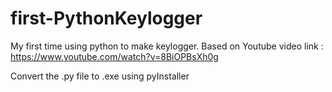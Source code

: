 # first-PythonKeylogger
My first time using python to make keylogger. 
Based on Youtube video link : https://www.youtube.com/watch?v=8BiOPBsXh0g

Convert the .py file to .exe using pyInstaller

